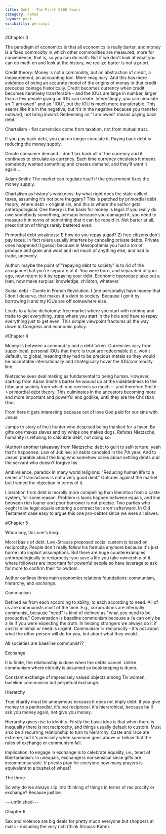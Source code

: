 ```yaml
---
title: Debt - The First 5000 Years
category: notes
layout: post
visibility: personal
---
```


#Chapter 3

The paradigm of economics is that all economics is really barter, and money is a fixed commodity in which other commodities are measured, more for convenience, that is, so you can do math.  But if we don't look at what you can do math on and look at the history, we realize barter is not a priori.

Credit theory:  Money is not a commodity, but an abstraction of credit, a measurement, an accounting tool.  More imaginary.  And this has more evidence of being an accurate model of the origins of money in that credit precedes coinage historically.  Credit becomes currency when credit becomes iteratively transferable - and the IOUs are large in number, larger than a few people giving an IOU can create.  Interestingly, you can circulate an "I am owed" and an "IOU", but the IOU is much more transferable.  This seems like it's in the negative, but it's in the negative because you transfer outward, not bring inward.  Redeeming an "I am owed" means paying back debt.

Chartalism - fiat currencies come from taxation, not from mutual trust.

If you pay back debt, you can no longer circulate it.  Paying back debt is reducing the money supply.

Create consumer demand - don't tax back all of the currency and it continues to circulate as currency.  Each time currency circulates it means somebody wanted something and creates demand, and they'll want it again...

Adam Smith:  The market can regulate itself if the government fixes the money supply.

Chartalism as history's weakness:  by what right does the state collect taxes, assuming it's not pure thuggary?  This is patched by primordial debt theory, where debt = original sin, and this is where the author gets anthropological.  One theory is the basis for money is legal:  If you really do owe somebody something, perhaps because you damaged it, you need to measure it in terms of something that it can be repaid in.  Not barter at all, prescription of things rarely bartered even.

Primordial debt weakness:  1) how do you repay a god?  2) free citizens don't pay taxes.  In fact rulers usually interfere by canceling private debts.  Private ones happened (I guess) because in Mesopotamia you had a ton of produce and grain and wool and not much of anything else, and had to trade, unevenly.

Author:  maybe the point of "repaying debt to society" is to rid of the arrogance that you're separate of it.  You were born, and separated of your ego, now return to it by repaying your debt.  Economic byproduct:  take out a loan, now make surplus!  knowledge, children, whatever.

Social debt - Comte in French Revolution.  I (me personally) have money that I don't deserve, that makes it a debt to society.  Because I got it by borrowing it and my IOUs are off somewhere else.

Leads to a false dichotomy:  free market where you start with nothing and trade to get everything, state where you start in the hole and have to repay everything just to get even.  This simple viewpoint fractures all the way down to Congress and economic policy.

#Chapter 4

Money is between a commodity and a debt token.  Currencies vary from super-local, personal IOUs that there is trust are redeemable (i.e. won't default), to global, meaning they had to be precious metals so they would be acceptable internationally and strategically hover the IOU/commodity line.

Nietzsche sees deal making as fundamental to being human.  However starting from Adam Smith's barter he wound up at the indebtedness to the tribe and society from which one receives so much -- and therefore Smith -> primordial debt theory.  This culminates in the ancestors becoming more and more important and powerful and godlike, until they are the Christian God.

From here it gets interesting because out of love God paid for our sins with Jesus.

Jumps to story of Inuit hunter who despised being thanked for a favor.  By gifts one makes slaves and by whips one makes dogs.  Refutes Nietzsche, humanity is refusing to calculate debt, not doing so.

(Author) another takeaway from Nietzsche:  debt to guilt to self-torture, yeah that's happened.  Law of Jubilee:  all debts canceled in the 7th year.  And to Jesus' parable about the king who somehow cares about settling debts and the servant who doesn't forgive his.

Ambivalence, paradox in many world religions:  "Reducing human life to a series of transactions is not a very good deal."  Outcries against the market but framed the objection in terms of it.

Liberation from debt is morally more compelling than liberation from a caste system, for some reason.  Problem is loans happen between equals, and line between rich loaner and poor borrower is not precise.  Two parties who ought to be legal equals entering a contract but aren't afterward.  In Old Testament case easy to argue this one pro-debtor since we were all slaves.

#Chapter 5

Whoo boy, this one's long.

Moral basis of debt:  Levi-Strauss proposed social custom is based on reciprocity.  People don't really follow his formula anymore because it's just borne into implicit assumptions.  But there are huge counterexamples anthropologically to reciprocity:  you save a life you take ownership of it, where followers are important for powerful people so have leverage to ask for more to confirm their followdom.

Author outlines three main economics relations foundations:  communism, hierarchy, and exchange.

Communism

Defined as from each according to ability, to each according to need.  All of us are communists most of the time.  E.g., corporations are internally communist, because "need" is kind of defined as "what you need to be productive."  Conversation is baseline communism because a lie can only be a lie if you were expecting the truth.  In helping strangers we always do it if cost is minimal or need is urgent.  Communism != reciprocity - it's not about what the other person will do for you,  but about what they would.  

All societies are baesline communist??

Exchange

It is finite, the relationship is done when the debts cancel.  Unlike communism where eternity is assumed so bookkeeping is dumb.

Constant exchange of imprecisely valued objects among Tiv women, baseline communism but perpetual exchange.

Hierarchy

True charity must be anonymous because it does not imply debt.  If you give money to a panhandler, it's not reciprocal, it's hierarchical, because he'll ask you money again, not give you money.

Hierarchy gives rise to identity.  Firstly the basic idea is that when there is inequality there is not reciprocity, and things usually default to custom.  Must also be a recurring relationship to turn to hierarchy.  Caste and race are extreme, but it's precisely when someone goes above or below that the rules of exchange or communism fall.

Implication:  to engage in exchange is to celebrate equality, i.e., tenet of libertarianism.  In unequals, exchange is nonsensical since gifts are incommensurable.  If priests pray for everyone how many prayers is equivalent to a bushel of wheat?

The three

So why do we always slip into thinking of things in terms of reciprocity or exchange?  Because justice.

---unfinished---

Chapter 6

Sex and violence are big deals for pretty much everyone but shoppers at malls - including the very rich (think Strauss-Kahn).